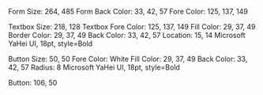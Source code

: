 Form Size: 264, 485
Form Back Color: 33, 42, 57
Fore Color: 125, 137, 149

Textbox Size: 218, 128
Textbox Fore Color: 125, 137, 149
Fill Color: 29, 37, 49
Border Color: 29, 37, 49
Back Color: 33, 42, 57
Location: 15, 14
Microsoft YaHei UI, 18pt, style=Bold

Button Size: 50, 50
Fore Color: White
Fill Color: 29, 37, 49
Back Color: 33, 42, 57
Radius: 8
Microsoft YaHei UI, 18pt, style=Bold



Button: 106, 50

